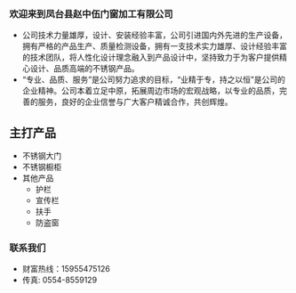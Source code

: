 ### 欢迎来到凤台县赵中伍门窗加工有限公司
* 公司技术力量雄厚，设计、安装经验丰富，公司引进国内外先进的生产设备，拥有严格的产品生产、质量检测设备，拥有一支技术实力雄厚、设计经验丰富的技术团队，将人性化设计理念融入到产品设计中，坚持致力于为客户提供精心设计、品质高端的不锈钢产品。
* “专业、品质、服务”是公司努力追求的目标，“业精于专，持之以恒”是公司的企业精神。公司本着立足中原，拓展周边市场的宏观战略，以专业的品质，完善的服务，良好的企业信誉与广大客户精诚合作，共创辉煌。

## 主打产品
* 不锈钢大门
* 不锈钢橱柜
* 其他产品
  * 护栏
  * 宣传栏
  * 扶手
  * 防盗窗

### 联系我们
* 财富热线：15955475126
* 传真: 0554-8559129
